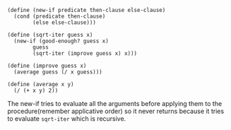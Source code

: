 ```
(define (new-if predicate then-clause else-clause)
  (cond (predicate then-clause)
        (else else-clause)))

(define (sqrt-iter guess x)
  (new-if (good-enough? guess x)
        guess
        (sqrt-iter (improve guess x) x)))

(define (improve guess x)
  (average guess (/ x guess)))

(define (average x y)
  (/ (+ x y) 2))
```

The new-if tries to evaluate all the arguments before applying them to the procedure(remember applicative order) so it never returns because it tries to evaluate `sqrt-iter` which is recursive.